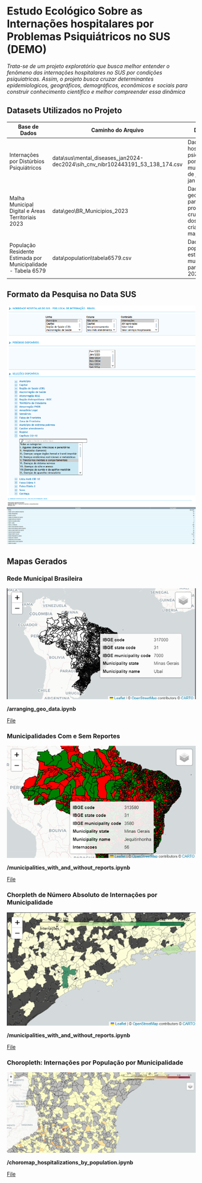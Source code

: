 # Estudo Ecológico Sobre as Internações hospitalares por Problemas Psiquiátricos no SUS (DEMO)

_Trata-se de um projeto exploratório que busca melhor entender o fenômeno das internações hospitalares no SUS por condições psiquiatricas. Assim, o projeto busca cruzar determinantes epidemiologicos, geográficos, demográficos, econômicos e sociais para construir conhecimento científico e melhor compreender essa dinâmica_

## Datasets Utilizados no Projeto

| Base de Dados                                                 | Caminho do Arquivo                                                            | Descrição                                                                           | Fonte                                                                                                       |
| ------------------------------------------------------------- | ----------------------------------------------------------------------------- | ----------------------------------------------------------------------------------- | ----------------------------------------------------------------------------------------------------------- |
| Internações por Distúrbios Psiquiátricos                      | data\sus\mental_diseases_jan2024-dec2024\sih_cnv_nibr102443191_53_138_174.csv | Dados sobre hospitalizações psiquiátricas por municipalidade de jan 2024 à jan 2025 | [DATA SUS](http://tabnet.datasus.gov.br/cgi/tabcgi.exe?sih/cnv/nibr.def)                                    |
| Malha Municipal Digital e Áreas Territoriais 2023             | data\geo\BR_Municipios_2023                                                   | Dados geográficos para a projeção, cruzamento dos dados e criação de mapas          | [IBGE](https://www.ibge.gov.br/geociencias/organizacao-do-territorio/malhas-territoriais/15774-malhas.html) |
| População Residente Estimada por Municipalidade - Tabela 6579 | data\population\tabela6579.csv                                                | Dados sobre população estimada por municipalidade para o ano de 2024                | [IBGE SIDRA](https://sidra.ibge.gov.br/tabela/6579)                                                         |

## Formato da Pesquisa no Data SUS

![Screen](data/sus/mental_diseases_jan2024-dec2024/data_sus_search_params1.png)
![Screen](data/sus/mental_diseases_jan2024-dec2024/data_sus_search_params2.png)

## Mapas Gerados

### Rede Municipal Brasileira

![Screen](/images/all_municipalities.png "Rede Municipal Brasileira")

**/arranging_geo_data.ipynb**

[File](/maps/municipalities_geometries.html)

### Municipalidades Com e Sem Reportes

![Screen](/images/municipalities_with_and_without_reports.png "Municipalities with and without reports")

**/municipalities_with_and_without_reports.ipynb**

[File](/maps/municipalities_with_and_without_reports_jan2024-dec2024.html)

### Chorpleth de Número Absoluto de Internações por Municipalidade

![Screen](/images/hospitalizations_choromap.png "Choromap das Internações Psiquiatricas")

**/municipalities_with_and_without_reports.ipynb**

[File](/maps/choropleth_absolute_cases_jan2024-dec2024.html)

### Choropleth: Internações por População por Municipalidade

![Screen](/images/hospitalizations_by_pop.png "Hospitalization per municipality population")

**/choromap_hospitalizations_by_population.ipynb**

[File](/maps/cases_by_municipality_pop_(jan2024-dez2024).html)
